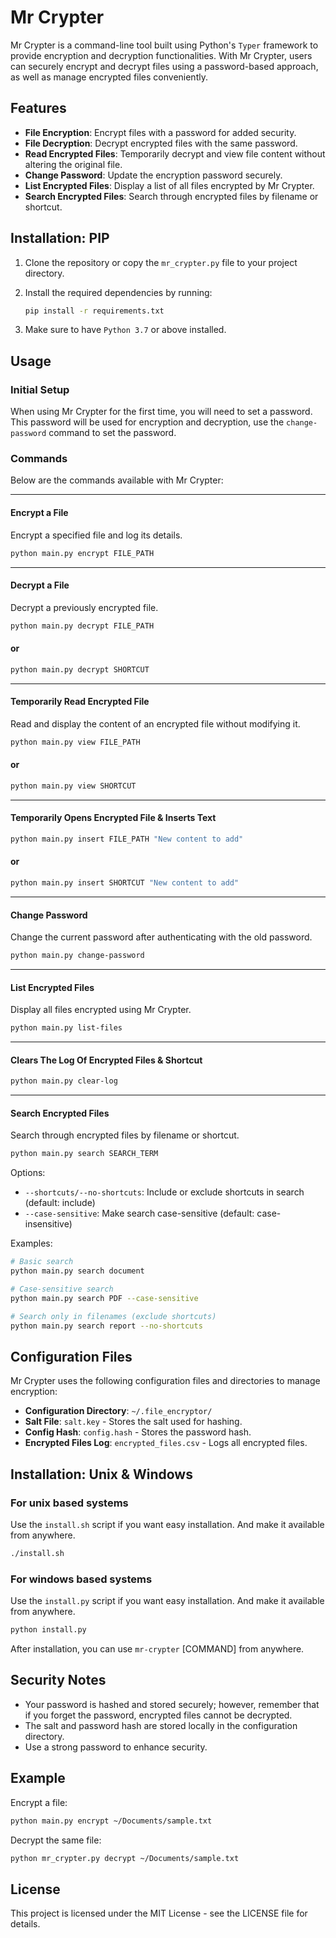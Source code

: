 # Mr Crypter

Mr Crypter is a command-line tool built using Python's `Typer` framework to provide encryption and decryption functionalities. 
With Mr Crypter, users can securely encrypt and decrypt files using a password-based approach, as well as manage encrypted files conveniently.

## Features
- **File Encryption**: Encrypt files with a password for added security.
- **File Decryption**: Decrypt encrypted files with the same password.
- **Read Encrypted Files**: Temporarily decrypt and view file content without altering the original file.
- **Change Password**: Update the encryption password securely.
- **List Encrypted Files**: Display a list of all files encrypted by Mr Crypter.
- **Search Encrypted Files**: Search through encrypted files by filename or shortcut.

## Installation: PIP

1. Clone the repository or copy the `mr_crypter.py` file to your project directory.
2. Install the required dependencies by running:

    ```bash
    pip install -r requirements.txt
    ```

3. Make sure to have `Python 3.7` or above installed.

## Usage

### Initial Setup
When using Mr Crypter for the first time, you will need to set a password. This password will be used for encryption and decryption, use the `change-password` command to set the password.

### Commands
Below are the commands available with Mr Crypter:

----------------------------------------------------------
#### Encrypt a File
Encrypt a specified file and log its details.

```bash
python main.py encrypt FILE_PATH
```
----------------------------------------------------------
#### Decrypt a File
Decrypt a previously encrypted file.

```bash
python main.py decrypt FILE_PATH
```
#### or
```bash
python main.py decrypt SHORTCUT
```

----------------------------------------------------------
#### Temporarily Read Encrypted File
Read and display the content of an encrypted file without modifying it.

```bash
python main.py view FILE_PATH
```
#### or
```bash
python main.py view SHORTCUT
```

----------------------------------------------------------
#### Temporarily Opens Encrypted File & Inserts Text
```bash
python main.py insert FILE_PATH "New content to add"
```
#### or
```bash
python main.py insert SHORTCUT "New content to add"
```

----------------------------------------------------------
#### Change Password
Change the current password after authenticating with the old password.

```bash
python main.py change-password
```

----------------------------------------------------------
#### List Encrypted Files
Display all files encrypted using Mr Crypter.

```bash
python main.py list-files
```

----------------------------------------------------------
#### Clears The Log Of Encrypted Files & Shortcut

```bash
python main.py clear-log
```

----------------------------------------------------------
#### Search Encrypted Files
Search through encrypted files by filename or shortcut.

```bash
python main.py search SEARCH_TERM
```

Options:
- `--shortcuts/--no-shortcuts`: Include or exclude shortcuts in search (default: include)
- `--case-sensitive`: Make search case-sensitive (default: case-insensitive)

Examples:
```bash
# Basic search
python main.py search document

# Case-sensitive search
python main.py search PDF --case-sensitive

# Search only in filenames (exclude shortcuts)
python main.py search report --no-shortcuts
```

## Configuration Files

Mr Crypter uses the following configuration files and directories to manage encryption:

- **Configuration Directory**: `~/.file_encryptor/`
- **Salt File**: `salt.key` - Stores the salt used for hashing.
- **Config Hash**: `config.hash` - Stores the password hash.
- **Encrypted Files Log**: `encrypted_files.csv` - Logs all encrypted files.

## Installation: Unix & Windows

### For unix based systems
Use the `install.sh` script if you want easy installation. And make it available from anywhere.
```bash
./install.sh
```
### For windows based systems
Use the `install.py` script if you want easy installation. And make it available from anywhere.
```bash
python install.py
```
After installation, you can use `mr-crypter` [COMMAND] from anywhere.

## Security Notes
- Your password is hashed and stored securely; however, remember that if you forget the password, encrypted files cannot be decrypted.
- The salt and password hash are stored locally in the configuration directory.
- Use a strong password to enhance security.

## Example

Encrypt a file:

```bash
python main.py encrypt ~/Documents/sample.txt
```

Decrypt the same file:

```bash
python mr_crypter.py decrypt ~/Documents/sample.txt
```

## License
This project is licensed under the MIT License - see the LICENSE file for details.
